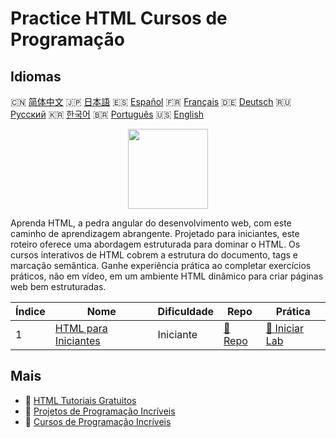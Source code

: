 # Practice HTML Cursos de Programação

## Idiomas

🇨🇳 [简体中文](README_zh.md) 🇯🇵 [日本語](README_ja.md) 🇪🇸 [Español](README_es.md) 🇫🇷 [Français](README_fr.md) 🇩🇪 [Deutsch](README_de.md) 🇷🇺 [Русский](README_ru.md) 🇰🇷 [한국어](README_ko.md) 🇧🇷 [Português](README_pt.md) 🇺🇸 [English](README.md) 

<div align="center">
<img width="128px" src="https://file.labex.io/path/NrasuEoAvSam.png">
</div>

Aprenda HTML, a pedra angular do desenvolvimento web, com este caminho de aprendizagem abrangente. Projetado para iniciantes, este roteiro oferece uma abordagem estruturada para dominar o HTML. Os cursos interativos de HTML cobrem a estrutura do documento, tags e marcação semântica. Ganhe experiência prática ao completar exercícios práticos, não em vídeo, em um ambiente HTML dinâmico para criar páginas web bem estruturadas.

|   Índice | Nome                                                                   | Dificuldade   | Repo                                                        | Prática                                                          |
|----------|------------------------------------------------------------------------|---------------|-------------------------------------------------------------|------------------------------------------------------------------|
|        1 | [HTML para Iniciantes](https://labex.io/pt/courses/html-for-beginners) | Iniciante     | [🔗 Repo](https://github.com/labex-labs/html-for-beginners) | [🚀 Iniciar Lab](https://labex.io/pt/courses/html-for-beginners) |

## Mais

- 🔗 [HTML Tutoriais Gratuitos](https://github.com/labex-labs/html-free-tutorials)
- 🔗 [Projetos de Programação Incríveis](https://github.com/labex-labs/awesome-programming-projects)
- 🔗 [Cursos de Programação Incríveis](https://github.com/labex-labs/awesome-programming-courses)

